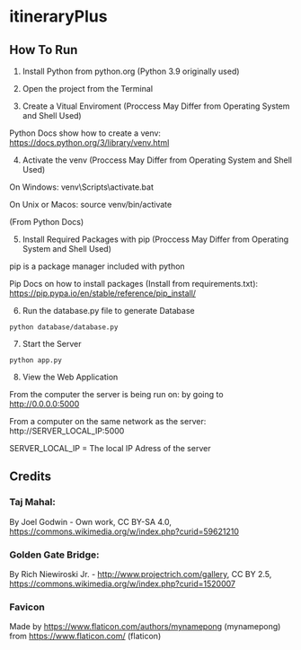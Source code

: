 # itineraryPlus

## How To Run

1. Install Python from python.org (Python 3.9 originally used)

2. Open the project from the Terminal

3. Create a Vitual Enviroment (Proccess May Differ from Operating System and Shell Used)

Python Docs show how to create a venv: https://docs.python.org/3/library/venv.html

4. Activate the venv (Proccess May Differ from Operating System and Shell Used)

On Windows: venv\Scripts\activate.bat

On Unix or Macos: source venv/bin/activate

(From Python Docs)

5. Install Required Packages with pip (Proccess May Differ from Operating System and Shell Used)

pip is a package manager included with python

Pip Docs on how to install packages (Install from requirements.txt): https://pip.pypa.io/en/stable/reference/pip_install/

6. Run the database.py file to generate Database
``` 
python database/database.py
``` 

7. Start the Server

``` 
python app.py
```

8. View the Web Application

From the computer the server is being run on: by going to http://0.0.0.0:5000

From a computer on the same network as the server: http://SERVER_LOCAL_IP:5000

SERVER_LOCAL_IP = The local IP Adress of the server

## Credits

### Taj Mahal: 

By Joel Godwin - Own work, CC BY-SA 4.0, https://commons.wikimedia.org/w/index.php?curid=59621210

### Golden Gate Bridge:

By Rich Niewiroski Jr. - http://www.projectrich.com/gallery, CC BY 2.5, https://commons.wikimedia.org/w/index.php?curid=1520007

### Favicon

Made by https://www.flaticon.com/authors/mynamepong (mynamepong) from https://www.flaticon.com/ (flaticon)